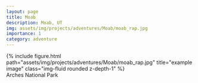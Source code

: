 ```yaml
---
layout: page
title: Moab
description: Moab, UT
img: assets/img/projects/adventures/Moab/moab_rap.jpg
importance: 1
category: adventure
---
```


<div class="row justify-content-sm-center">
    <div class="col-sm mt-3 mt-md-0">
        {% include figure.html path="assets/img/projects/adventures/Moab/moab_rap.jpg" title="example image" class="img-fluid rounded z-depth-1" %}
    </div>
</div>
<div class="caption">
    Arches National Park
</div>



